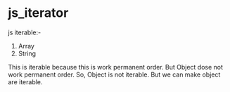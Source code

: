 # js_iterator

js iterable:-
 1. Array
 2. String

This is iterable because this is work permanent order. 
But Object dose not work permanent order. 
So, Object is not iterable.
But we can make object are iterable.